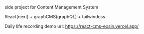 side project for Content Management System

React(next) + graphCMS(graphQL) + tailwindcss


Daily life recording demo url:
https://react-cms-eosin.vercel.app/